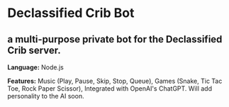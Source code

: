 # Declassified Crib Bot

## a multi-purpose private bot for the Declassified Crib server.

**Language:** Node.js

**Features:** Music (Play, Pause, Skip, Stop, Queue), Games (Snake, Tic Tac Toe, Rock Paper Scissor), Integrated with OpenAI's ChatGPT. Will add personality to the AI soon.

